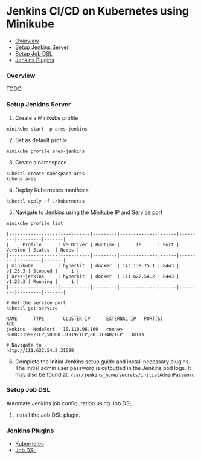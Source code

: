 # Jenkins CI/CD on Kubernetes using Minikube

* [Overview](#overview)
* [Setup Jenkins Server](#setup-jenkins-server)
* [Setup Job DSL](#setup-job-dsl)
* [Jenkins Plugins](#jenkins-plugins)

### Overview

TODO

### Setup Jenkins Server

1. Create a Minikube profile
```shell
minikube start -p ares-jenkins
```
2. Set as default profile
```shell
minikube profile ares-jenkins
```
3. Create a namespace 
```shell
kubectl create namespace ares
kubens ares
```
4. Deploy Kubernetes manifests
```shell
kubectl apply -f ./kubernetes
```
5. Navigate to Jenkins using the Minikube IP and Service port
```shell
minikube profile list

|------------------|-----------|---------|--------------|------|---------|---------|-------|
|     Profile      | VM Driver | Runtime |      IP      | Port | Version | Status  | Nodes |
|------------------|-----------|---------|--------------|------|---------|---------|-------|
| minikube         | hyperkit  | docker  | 143.138.75.1 | 8443 | v1.23.3 | Stopped |     1 |
| ares-jenkins     | hyperkit  | docker  | 111.622.54.2 | 8443 | v1.23.3 | Running |     1 |
|------------------|-----------|---------|--------------|------|---------|---------|-------|

# Get the service port
kubectl get service 

NAME      TYPE       CLUSTER-IP      EXTERNAL-IP   PORT(S)                                       AGE
jenkins   NodePort   10.110.96.160   <none>        8080:31598/TCP,50000:31919/TCP,80:31840/TCP   3m11s

# Navigate to 
http://111.622.54.2:31598
```
6. Complete the initial Jenkins setup guide and install necessary plugins.<br>
The initial admin user password is outputted in the Jenkins pod logs.
It may also be found at: `/var/jenkins_home/secrets/initialAdminPassword`

### Setup Job DSL
Automate Jenkins job configuration using Job DSL. 

1. Install the Job DSL plugin. 



### Jenkins Plugins 

* [Kubernetes](https://plugins.jenkins.io/kubernetes/)
* [Job DSL](https://plugins.jenkins.io/job-dsl/)
